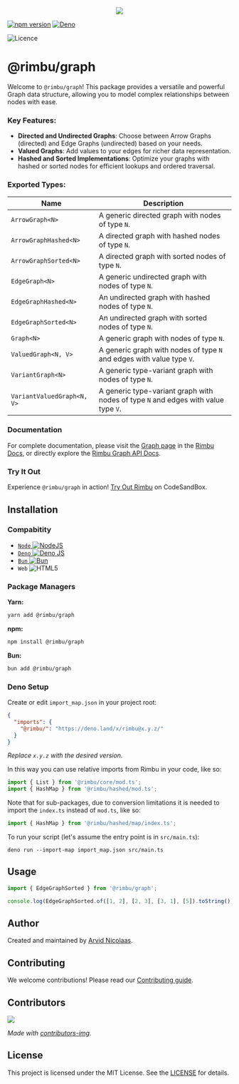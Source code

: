 <p align="center">
    <img src="https://github.com/rimbu-org/rimbu/raw/main/assets/rimbu_logo.svg" />
</p>

[![npm version](https://badge.fury.io/js/@rimbu%2Fgraph.svg)](https://www.npmjs.com/package/@rimbu/graph) [![Deno](https://shield.deno.dev/x/rimbu)](http://deno.land/x/rimbu)

![Licence](https://img.shields.io/github/license/rimbu-org/rimbu)

# @rimbu/graph

Welcome to `@rimbu/graph`! This package provides a versatile and powerful Graph data structure, allowing you to model complex relationships between nodes with ease.

### Key Features:

- **Directed and Undirected Graphs**: Choose between Arrow Graphs (directed) and Edge Graphs (undirected) based on your needs.
- **Valued Graphs**: Add values to your edges for richer data representation.
- **Hashed and Sorted Implementations**: Optimize your graphs with hashed or sorted nodes for efficient lookups and ordered traversal.

### Exported Types:

| Name                       | Description                                                                        |
| -------------------------- | ---------------------------------------------------------------------------------- |
| `ArrowGraph<N>`            | A generic directed graph with nodes of type `N`.                                   |
| `ArrowGraphHashed<N>`      | A directed graph with hashed nodes of type `N`.                                    |
| `ArrowGraphSorted<N>`      | A directed graph with sorted nodes of type `N`.                                    |
| `EdgeGraph<N>`             | A generic undirected graph with nodes of type `N`.                                 |
| `EdgeGraphHashed<N>`       | An undirected graph with hashed nodes of type `N`.                                 |
| `EdgeGraphSorted<N>`       | An undirected graph with sorted nodes of type `N`.                                 |
| `Graph<N>`                 | A generic graph with nodes of type `N`.                                            |
| `ValuedGraph<N, V>`        | A generic graph with nodes of type `N` and edges with value type `V`.              |
| `VariantGraph<N>`          | A generic type-variant graph with nodes of type `N`.                               |
| `VariantValuedGraph<N, V>` | A generic type-variant graph with nodes of type `N` and edges with value type `V`. |

### Documentation

For complete documentation, please visit the [Graph page](https://rimbu.org/docs/collections/graph) in the [Rimbu Docs](https://rimbu.org), or directly explore the [Rimbu Graph API Docs](https://rimbu.org/api/rimbu/graph).

### Try It Out

Experience `@rimbu/graph` in action! [Try Out Rimbu](https://codesandbox.io/s/github/vitoke/rimbu-sandbox/tree/main?previewwindow=console&view=split&editorsize=65&moduleview=1&module=/src/index.ts) on CodeSandBox.

## Installation

### Compabitity

- [`Node` ![NodeJS](https://img.shields.io/badge/node.js-6DA55F?logo=node.js&logoColor=white)](https://nodejs.org)
- [`Deno` ![Deno JS](https://img.shields.io/badge/deno%20js-000000?logo=deno&logoColor=white)](https://deno.com/runtime)
- [`Bun` ![Bun](https://img.shields.io/badge/Bun-%23000000.svg?logoColor=white)](https://bun.sh/)
- `Web` ![HTML5](https://img.shields.io/badge/html5-%23E34F26.svg?logoColor=white)

### Package Managers

**Yarn:**

```sh
yarn add @rimbu/graph
```

**npm:**

```sh
npm install @rimbu/graph
```

**Bun:**

```sh
bun add @rimbu/graph
```

### Deno Setup

Create or edit `import_map.json` in your project root:

```json
{
  "imports": {
    "@rimbu/": "https://deno.land/x/rimbu@x.y.z/"
  }
}
```

_Replace `x.y.z` with the desired version._

In this way you can use relative imports from Rimbu in your code, like so:

```ts
import { List } from '@rimbu/core/mod.ts';
import { HashMap } from '@rimbu/hashed/mod.ts';
```

Note that for sub-packages, due to conversion limitations it is needed to import the `index.ts` instead of `mod.ts`, like so:

```ts
import { HashMap } from '@rimbu/hashed/map/index.ts';
```

To run your script (let's assume the entry point is in `src/main.ts`):

`deno run --import-map import_map.json src/main.ts`

## Usage

```ts
import { EdgeGraphSorted } from '@rimbu/graph';

console.log(EdgeGraphSorted.of([1, 2], [2, 3], [3, 1], [5]).toString());
```

## Author

Created and maintained by [Arvid Nicolaas](https://github.com/vitoke).

## Contributing

We welcome contributions! Please read our [Contributing guide](https://github.com/rimbu-org/rimbu/blob/main/CONTRIBUTING.md).

## Contributors

<img src = "https://contrib.rocks/image?repo=rimbu-org/rimbu"/>

_Made with [contributors-img](https://contrib.rocks)._

## License

This project is licensed under the MIT License. See the [LICENSE](./LICENSE) for details.
